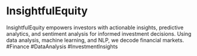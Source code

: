 # InsightfulEquity
InsightfulEquity empowers investors with actionable insights, predictive analytics, and sentiment analysis for informed investment decisions. Using data analysis, machine learning, and NLP, we decode financial markets. #Finance #DataAnalysis #InvestmentInsights
